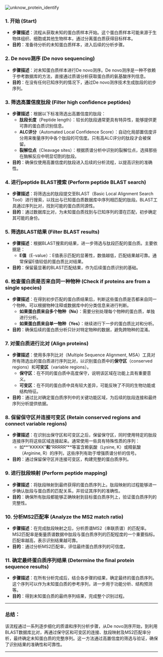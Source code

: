 ![unknow_protein_identify](https://github.com/user-attachments/assets/773aba76-65fc-4eb8-bdc9-23055842825c)

### 1. **开始 (Start)**

* **步骤描述**：流程从获取未知的蛋白质样本开始。这个蛋白质样本可能来源于生物体组织、细胞或其他生物样本，通过分离蛋白质获得目标样本。
* **目的**：准备待分析的未知蛋白质样本，进入后续的分析步骤。

### 2. **De novo测序 (De novo sequencing)**

* **步骤描述**：对未知蛋白质样本进行De novo测序。De novo测序是一种不依赖于参考数据库的方法，直接通过质谱分析获取蛋白质的氨基酸序列信息。
* **目的**：在没有任何已知序列的情况下，通过De novo测序技术生成肽段的初步序列。

### 3. **筛选高置信度肽段 (Filter high confidence peptides)**

* **步骤描述**：根据以下标准筛选出高置信度的肽段：
    * **肽段长度**（Peptide length）：较长的肽段通常更具有特异性，能够提供更可靠的蛋白质识别信息。
    * **ALC评分**（Automated Local Confidence Score）：自动化局部置信度评分用来衡量序列中各个肽段的可信度。只有高ALC评分的肽段才会被保留。
    * **裂解位点**（Cleavage sites）：根据质谱分析中识别的裂解位点，选择那些在酶解反应中明显切割的肽段。
* **目的**：确保仅使用高置信度的肽段进入后续的分析流程，以提高识别的准确性。

### 4. **进行peptide BLAST搜索 (Perform peptide BLAST search)**

* **步骤描述**：将筛选出的肽段提交至BLAST（Basic Local Alignment Search Tool）进行搜索，以找出与已知蛋白质数据库中序列相匹配的肽段。BLAST工具通过序列比对，找到可能的蛋白质同源性。
* **目的**：通过数据库比对，为未知蛋白质找到与已知序列的潜在匹配，初步确定其可能的身份。

### 5. **筛选BLAST结果 (Filter BLAST results)**

* **步骤描述**：根据BLAST搜索的结果，进一步筛选与肽段匹配的蛋白质。主要依据是：
    * **E值**（E-value）：E值表示匹配的显著性，数值越低，匹配结果越可靠。通常保留E值较低的蛋白质比对结果。
* **目的**：保留最显著的BLAST匹配结果，作为后续蛋白质识别的基础。

### 6. **检查蛋白质是否来自同一种物种 (Check if proteins are from a single species)**

* **步骤描述**：在得到初步匹配的蛋白质结果后，判断这些蛋白质是否都来自同一个物种。可以根据物种注释或数据库中的分类信息来进行判断。
    * **如果蛋白质来自多个物种（No）**：需要分别处理每个物种的蛋白质，单独进行分析。
    * **如果蛋白质来自单一物种（Yes）**：继续进行下一步的蛋白质比对和分析。
* **目的**：确保后续的蛋白质分析只针对特定物种的数据，避免跨物种的混淆。

### 7. **对蛋白质进行比对 (Align proteins)**

* **步骤描述**：使用多序列比对（Multiple Sequence Alignment, MSA）工具对所有筛选出的蛋白质进行序列比对，以识别蛋白质中的**保守区**（conserved regions）和**可变区**（variable regions）。
    * **保守区**：在不同的蛋白质中高度保守，说明该区域在功能上具有重要意义。
    * **可变区**：在不同的蛋白质中具有较大差异，可能反映了不同的生物功能或结构特征。
* **目的**：通过比对确定蛋白质序列中的关键功能区域，为后续的肽段连接和最终序列分析提供依据。

### 8. **保留保守区并连接可变区 (Retain conserved regions and connect variable regions)**

* **步骤描述**：在识别出保守区和可变区之后，保留保守区，同时使用特定的肽段连接序列将这些区域连接起来。通常使用一些具有特殊性质的序列：
    * 如**“KKKKK”**和**“RRRRR”**等富含赖氨酸（Lysine, K）或精氨酸（Arginine, R）的序列，这些序列有助于增强质谱分析的信号。
* **目的**：通过保留保守区并连接可变区，构建完整的蛋白质序列。

### 9. **进行肽段映射 (Perform peptide mapping)**

* **步骤描述**：将肽段映射到最终获得的蛋白质序列上。肽段映射的过程能够进一步确认肽段与蛋白质的匹配关系，并验证其序列的准确性。
* **目的**：确保所有肽段都能够正确映射到目标蛋白质序列上，验证蛋白质序列的完整性。

### 10. **分析MS2匹配率 (Analyze the MS2 match ratio)**

* **步骤描述**：在完成肽段映射之后，分析质谱MS2（串联质谱）的匹配率。MS2匹配率是衡量质谱数据中肽段与蛋白质序列的匹配程度的一个重要指标。匹配率越高，表示识别结果越可靠。
* **目的**：通过分析MS2匹配率，评估最终蛋白质序列的可信度。

### 11. **确定最终蛋白质序列结果 (Determine the final protein sequence results)**

* **步骤描述**：在所有分析完成后，结合各步骤的结果，确定最终的蛋白质序列。这个序列可以作为未知蛋白质的参考序列，进一步用于功能分析、结构预测等。
* **目的**：得到未知蛋白质的最终序列结果，完成整个识别过程。

* * *

### 总结：

该流程通过一系列逐步细化的质谱和序列分析步骤，从De novo测序开始，到利用BLAST数据库比对，再通过保守区和可变区的连接、肽段映射及MS2匹配率分析，最终确定未知蛋白质的完整序列。这一方法通过高置信度的筛选与验证，确保了识别结果的准确性和可靠性。

* * *
